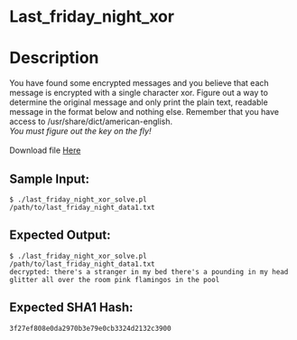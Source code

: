 # Last_friday_night_xor

# Description

<p>You have found some encrypted messages and you believe that each message is encrypted with a single character xor. Figure out a way to determine the original message and only print the plain text, readable message in the format below and nothing else. Remember that you have access to /usr/share/dict/american-english.<br/>
<em>You must figure out the key on the fly!</em><br/>
<br/>
Download file <a href="last_friday_night_data1.txt">Here</a>
</p>

## Sample Input:

```
$ ./last_friday_night_xor_solve.pl /path/to/last_friday_night_data1.txt
```
## Expected Output:

```
$ ./last_friday_night_xor_solve.pl /path/to/last_friday_night_data1.txt
decrypted: there's a stranger in my bed there's a pounding in my head glitter all over the room pink flamingos in the pool
```
## Expected SHA1 Hash:

```
3f27ef808e0da2970b3e79e0cb3324d2132c3900
```
